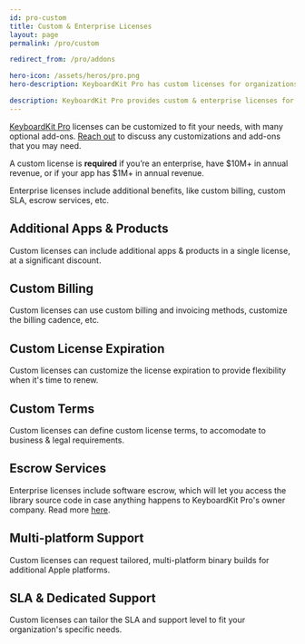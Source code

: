 ```yaml
---
id: pro-custom
title: Custom & Enterprise Licenses
layout: page
permalink: /pro/custom

redirect_from: /pro/addons

hero-icon: /assets/heros/pro.png
hero-description: KeyboardKit Pro has custom licenses for organizations with special needs

description: KeyboardKit Pro provides custom & enterprise licenses for larger organizations
---
```


[KeyboardKit Pro](/pro) licenses can be customized to fit your needs, with many optional add-ons. [Reach out](mailto:{{site.email}}?subject=KeyboardKit%20Pro%20Custom%20Plan) to discuss any customizations and add-ons that you may need.

A custom license is **required** if you’re an enterprise, have $10M+ in annual revenue, or if your app has $1M+ in annual revenue. 

Enterprise licenses include additional benefits, like custom billing, custom SLA, escrow services, etc.


## Additional Apps & Products

Custom licenses can include additional apps & products in a single license, at a significant discount.


## Custom Billing

Custom licenses can use custom billing and invoicing methods, customize the billing cadence, etc.


## Custom License Expiration

Custom licenses can customize the license expiration to provide flexibility when it's time to renew.


## Custom Terms

Custom licenses can define custom license terms, to accomodate to business & legal requirements.


## Escrow Services

Enterprise licenses include software escrow, which will let you access the library source code in case anything happens to KeyboardKit Pro's owner company. Read more [here](/features/escrow).


## Multi-platform Support

Custom licenses can request tailored, multi-platform binary builds for additional Apple platforms.


## SLA & Dedicated Support

Custom licenses can tailor the SLA and support level to fit your organization's specific needs.
